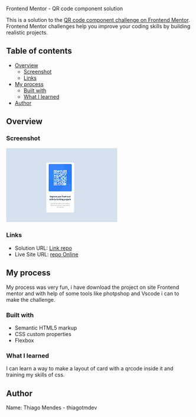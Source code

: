  Frontend Mentor - QR code component solution

This is a solution to the [QR code component challenge on Frontend Mentor](https://www.frontendmentor.io/challenges/qr-code-component-iux_sIO_H). Frontend Mentor challenges help you improve your coding skills by building realistic projects. 

## Table of contents

- [Overview](#overview)
  - [Screenshot](#screenshot)
  - [Links](#links)
- [My process](#my-process)
  - [Built with](#built-with)
  - [What I learned](#what-i-learned)
- [Author](#author)

## Overview

### Screenshot

![](./screenshots/screenshot.png)

### Links

- Solution URL: [Link repo](https://github.com/thiagotmdev/QR-Code-Challenge.git)
- Live Site URL: [repo Online](https://thiagotmdev.github.io/QR-Code-Challenge/)

## My process

My process was very fun, i have download the project on site Frontend mentor and with help of some tools like photpshop and Vscode i can to make the challenge.

### Built with

- Semantic HTML5 markup
- CSS custom properties
- Flexbox

### What I learned

I can learn a way to make a layout of card with a qrcode inside it and training my skills of css.

## Author
Name: Thiago Mendes - thiagotmdev
